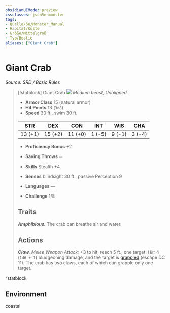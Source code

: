 ```yaml
---
obsidianUIMode: preview
cssclasses: json5e-monster
tags:
- Quelle/5e/Monster_Manual
- Habitat/Küste
- Größe/Mittelgroß
- Typ/Bestie
aliases: ["Giant Crab"]
---
```

# Giant Crab
*Source: SRD / Basic Rules*  

> [!statblock] Giant Crab
> ![](compendium/bestiary/beast/token/giant-crab.png#token)
> *Medium beast, Unaligned*
> 
> - **Armor Class** 15  (natural armor)
> - **Hit Points** 13 (`3d8`)
> - **Speed** 30 ft., swim 30 ft.
> 
> |STR|DEX|CON|INT|WIS|CHA|
> |:---:|:---:|:---:|:---:|:---:|:---:|
> |13 (+1)|15 (+2)|11 (+0)| 1 (-5)| 9 (-1)| 3 (-4)|
> 
> - **Proficiency Bonus** +2
> - **Saving Throws** ⏤
> - **Skills** Stealth +4
> - **Senses** blindsight 30 ft., passive Perception 9
> 
> - **Languages** —
> - **Challenge** 1/8
> 
> ## Traits
> 
> ***Amphibious.*** The crab can breathe air and water.
> 
> ## Actions
> 
> ***Claw.*** *Melee Weapon Attack:* +3 to hit, reach 5 ft., one target. *Hit:* 4 (`1d6 + 1`) bludgeoning damage, and the target is [grappled](rules/conditions.md#grappled) (escape DC 11). The crab has two claws, each of which can grapple only one target.
^statblock

## Environment

coastal